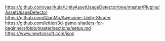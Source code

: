 https://github.com/yasirkula/UnityAssetUsageDetector/tree/master/Plugins/AssetUsageDetector <br />
https://github.com/QianMo/Awesome-Unity-Shader <br/>
https://github.com/lettier/3d-game-shaders-for-beginners/blob/master/sections/setup.md<br/>
https://www.newtonsoft.com/json

